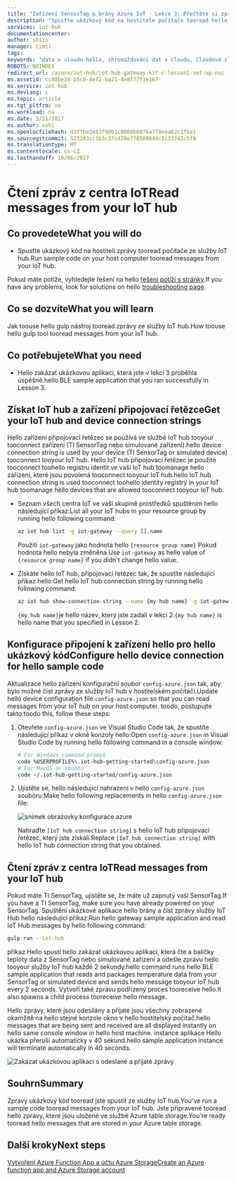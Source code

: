 ```yaml
---
title: "Zařízení SensorTag & brány Azure IoT - Lekce 3: Přečtěte si zprávy | Microsoft Docs"
description: "Spusťte ukázkový kód na hostitele počítače tooread hello zpráv ze služby IoT hub."
services: iot-hub
documentationcenter: 
author: shizn
manager: timtl
tags: 
keywords: "data v cloudu hello, shromažďování dat v cloudu, Cloudová služba iot, iot dat"
ROBOTS: NOINDEX
redirect_url: /azure/iot-hub/iot-hub-gateway-kit-c-lesson1-set-up-nuc
ms.assetid: cc88be24-b5c0-4ef2-ba21-4e8f77f3e167
ms.service: iot-hub
ms.devlang: c
ms.topic: article
ms.tgt_pltfrm: na
ms.workload: na
ms.date: 3/21/2017
ms.author: xshi
ms.openlocfilehash: d3ffbe2e83f9d61c0088b8876a7f0eea62c1fbe1
ms.sourcegitcommit: 523283cc1b3c37c428e77850964dc1c33742c5f0
ms.translationtype: MT
ms.contentlocale: cs-CZ
ms.lasthandoff: 10/06/2017
---
```

# <a name="read-messages-from-your-iot-hub"></a><span data-ttu-id="51943-104">Čtení zpráv z centra IoT</span><span class="sxs-lookup"><span data-stu-id="51943-104">Read messages from your IoT hub</span></span>

## <a name="what-you-will-do"></a><span data-ttu-id="51943-105">Co provedete</span><span class="sxs-lookup"><span data-stu-id="51943-105">What you will do</span></span>

- <span data-ttu-id="51943-106">Spusťte ukázkový kód na hostiteli zprávy tooread počítače ze služby IoT hub.</span><span class="sxs-lookup"><span data-stu-id="51943-106">Run sample code on your host computer tooread messages from your IoT hub.</span></span>

<span data-ttu-id="51943-107">Pokud máte potíže, vyhledejte řešení na hello [řešení potíží s stránky](iot-hub-gateway-kit-c-troubleshooting.md).</span><span class="sxs-lookup"><span data-stu-id="51943-107">If you have any problems, look for solutions on hello [troubleshooting page](iot-hub-gateway-kit-c-troubleshooting.md).</span></span>

## <a name="what-you-will-learn"></a><span data-ttu-id="51943-108">Co se dozvíte</span><span class="sxs-lookup"><span data-stu-id="51943-108">What you will learn</span></span>

<span data-ttu-id="51943-109">Jak toouse hello gulp nástroj tooread zprávy ze služby IoT hub.</span><span class="sxs-lookup"><span data-stu-id="51943-109">How toouse hello gulp tool tooread messages from your IoT hub.</span></span>

## <a name="what-you-need"></a><span data-ttu-id="51943-110">Co potřebujete</span><span class="sxs-lookup"><span data-stu-id="51943-110">What you need</span></span>

- <span data-ttu-id="51943-111">Hello zakázat ukázkovou aplikaci, která jste v lekci 3 proběhla úspěšně.</span><span class="sxs-lookup"><span data-stu-id="51943-111">hello BLE sample application that you ran successfully in Lesson 3.</span></span>

## <a name="get-your-iot-hub-and-device-connection-strings"></a><span data-ttu-id="51943-112">Získat IoT hub a zařízení připojovací řetězce</span><span class="sxs-lookup"><span data-stu-id="51943-112">Get your IoT hub and device connection strings</span></span>

<span data-ttu-id="51943-113">Hello zařízení připojovací řetězec se používá ve službě IoT hub tooyour tooconnect zařízení (TI SensorTag nebo simulované zařízení).</span><span class="sxs-lookup"><span data-stu-id="51943-113">hello device connection string is used by your device (TI SensorTag or simulated device) tooconnect tooyour IoT hub.</span></span> <span data-ttu-id="51943-114">Hello IoT hub připojovací řetězec je použité tooconnect toohello registru identit ve vaší IoT hub toomanage hello zařízení, které jsou povolená tooconnect tooyour IoT hub.</span><span class="sxs-lookup"><span data-stu-id="51943-114">hello IoT hub connection string is used tooconnect toohello identity registry in your IoT hub toomanage hello devices that are allowed tooconnect tooyour IoT hub.</span></span>

- <span data-ttu-id="51943-115">Seznam všech centra IoT ve vaší skupině prostředků spuštěním hello následující příkaz:</span><span class="sxs-lookup"><span data-stu-id="51943-115">List all your IoT hubs in your resource group by running hello following command:</span></span>

   ```bash
   az iot hub list -g iot-gateway --query [].name
   ```

   <span data-ttu-id="51943-116">Použití `iot-gateway` jako hodnota hello `{resource group name}` Pokud hodnota hello nebyla změněna.</span><span class="sxs-lookup"><span data-stu-id="51943-116">Use `iot-gateway` as hello value of `{resource group name}` if you didn't change hello value.</span></span>
- <span data-ttu-id="51943-117">Získáte hello IoT hub, připojovací řetězec tak, že spustíte následující příkaz hello:</span><span class="sxs-lookup"><span data-stu-id="51943-117">Get hello IoT hub connection string by running hello following command:</span></span>

   ```bash
   az iot hub show-connection-string --name {my hub name} -g iot-gateway
   ```

   <span data-ttu-id="51943-118">`{my hub name}`je hello název, který jste zadali v lekci 2.</span><span class="sxs-lookup"><span data-stu-id="51943-118">`{my hub name}` is hello name that you specified in Lesson 2.</span></span>

## <a name="configure-hello-device-connection-for-hello-sample-code"></a><span data-ttu-id="51943-119">Konfigurace připojení k zařízení hello pro hello ukázkový kód</span><span class="sxs-lookup"><span data-stu-id="51943-119">Configure hello device connection for hello sample code</span></span>

<span data-ttu-id="51943-120">Aktualizace hello zařízení konfigurační soubor `config-azure.json` tak, aby bylo možné číst zprávy ze služby IoT hub v hostitelském počítači.</span><span class="sxs-lookup"><span data-stu-id="51943-120">Update hello device configuration file `config-azure.json` so that you can read messages from your IoT hub on your host computer.</span></span> <span data-ttu-id="51943-121">toodo, postupujte takto:</span><span class="sxs-lookup"><span data-stu-id="51943-121">toodo this, follow these steps:</span></span>

1. <span data-ttu-id="51943-122">Otevřete `config-azure.json` ve Visual Studio Code tak, že spustíte následující příkaz v okně konzoly hello:</span><span class="sxs-lookup"><span data-stu-id="51943-122">Open `config-azure.json` in Visual Studio Code by running hello following command in a console window:</span></span>

   ```bash
   # For Windows command prompt
   code %USERPROFILE%\.iot-hub-getting-started\config-azure.json
   # For MacOS or Ubuntu
   code ~/.iot-hub-getting-started/config-azure.json
   ```

2. <span data-ttu-id="51943-123">Ujistěte se, hello následující nahrazení v hello `config-azure.json` souboru:</span><span class="sxs-lookup"><span data-stu-id="51943-123">Make hello following replacements in hello `config-azure.json` file:</span></span>

   ![snímek obrazovky konfigurace azure](media/iot-hub-gateway-kit-lessons/lesson3/config_azure.png)

   <span data-ttu-id="51943-125">Nahraďte `[IoT hub connection string]` s hello IoT hub připojovací řetězec, který jste získali.</span><span class="sxs-lookup"><span data-stu-id="51943-125">Replace `[IoT hub connection string]` with hello IoT hub connection string that you obtained.</span></span>

## <a name="read-messages-from-your-iot-hub"></a><span data-ttu-id="51943-126">Čtení zpráv z centra IoT</span><span class="sxs-lookup"><span data-stu-id="51943-126">Read messages from your IoT hub</span></span>

<span data-ttu-id="51943-127">Pokud máte TI SensorTag, ujistěte se, že máte už zapnutý vaší SensorTag.</span><span class="sxs-lookup"><span data-stu-id="51943-127">If you have a TI SensorTag, make sure you have already powered on your SensorTag.</span></span> <span data-ttu-id="51943-128">Spuštění ukázkové aplikace hello brány a číst zprávy služby IoT Hub hello následující příkaz:</span><span class="sxs-lookup"><span data-stu-id="51943-128">Run hello gateway sample application and read IoT Hub messages by hello following command:</span></span>

```bash
gulp run --iot-hub
```

<span data-ttu-id="51943-129">příkaz Hello spustí hello zakázat ukázkovou aplikaci, která čte a balíčky teploty data z SensorTag nebo simulované zařízení a odešle zprávu hello tooyour služby IoT hub každé 2 sekundy.</span><span class="sxs-lookup"><span data-stu-id="51943-129">hello command runs hello BLE sample application that reads and packages temperature data from your SensorTag or simulated device and sends hello message tooyour IoT hub every 2 seconds.</span></span> <span data-ttu-id="51943-130">Vytvoří také zprávu podřízený proces tooreceive hello.</span><span class="sxs-lookup"><span data-stu-id="51943-130">It also spawns a child process tooreceive hello message.</span></span>

<span data-ttu-id="51943-131">Hello zprávy, které jsou odesílány a přijaté jsou všechny zobrazené okamžitě na hello stejné konzole okno v hello hostitelský počítač.</span><span class="sxs-lookup"><span data-stu-id="51943-131">hello messages that are being sent and received are all displayed instantly on hello same console window in hello host machine.</span></span> <span data-ttu-id="51943-132">instance aplikace Hello ukázka přeruší automaticky v 40 sekund.</span><span class="sxs-lookup"><span data-stu-id="51943-132">hello sample application instance will terminate automatically in 40 seconds.</span></span>

![Zakázat ukázkovou aplikaci s odeslané a přijaté zprávy](media/iot-hub-gateway-kit-lessons/lesson3/gulp_run_read_hub.png)

## <a name="summary"></a><span data-ttu-id="51943-134">Souhrn</span><span class="sxs-lookup"><span data-stu-id="51943-134">Summary</span></span>

<span data-ttu-id="51943-135">Zprávy ukázkový kód tooread jste spustit ze služby IoT hub.</span><span class="sxs-lookup"><span data-stu-id="51943-135">You've run a sample code tooread messages from your IoT hub.</span></span> <span data-ttu-id="51943-136">Jste připravené tooread hello zprávy, které jsou uložené ve službě Azure table storage.</span><span class="sxs-lookup"><span data-stu-id="51943-136">You're ready tooread hello messages that are stored in your Azure table storage.</span></span>

## <a name="next-steps"></a><span data-ttu-id="51943-137">Další kroky</span><span class="sxs-lookup"><span data-stu-id="51943-137">Next steps</span></span>
[<span data-ttu-id="51943-138">Vytvoření Azure Function App a účtu Azure Storage</span><span class="sxs-lookup"><span data-stu-id="51943-138">Create an Azure function app and Azure Storage account</span></span>](iot-hub-gateway-kit-c-lesson4-deploy-resource-manager-template.md)


